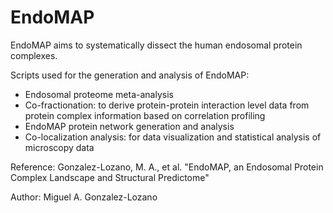 # EndoMAP
EndoMAP aims to systematically dissect the human endosomal protein complexes.

Scripts used for the generation and analysis of EndoMAP:
- Endosomal proteome meta-analysis
- Co-fractionation: to derive protein-protein interaction level data from protein complex information based on correlation profiling
- EndoMAP protein network generation and analysis
- Co-localization analysis: for data visualization and statistical analysis of microscopy data

Reference:
Gonzalez-Lozano, M. A., et al. "EndoMAP, an Endosomal Protein Complex Landscape and Structural Predictome"

Author: Miguel A. Gonzalez-Lozano
